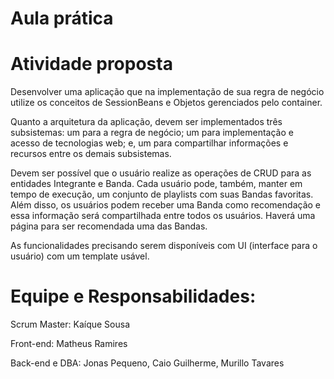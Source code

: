 # Aula prática

# Atividade proposta 

Desenvolver uma aplicação que na implementação de sua regra de negócio utilize os conceitos de SessionBeans e Objetos gerenciados pelo container.

Quanto a arquitetura da aplicação, devem ser implementados três subsistemas: um para a regra de negócio; um para implementação e acesso de tecnologias web; e, um para compartilhar informações e recursos entre os demais subsistemas.

Devem ser possível que o usuário realize as operações de CRUD para as entidades Integrante e Banda. Cada usuário pode, também, manter em tempo de execução, um conjunto de playlists com suas Bandas favoritas. Além disso, os usuários podem receber uma Banda como recomendação e essa informação será compartilhada entre todos os usuários. Haverá uma página para ser recomendada uma das Bandas.

As funcionalidades precisando serem disponíveis com UI (interface para o usuário) com um template usável.

# Equipe e Responsabilidades:

Scrum Master: Kaíque Sousa

Front-end: Matheus Ramires

Back-end e DBA: Jonas Pequeno, Caio Guilherme, Murillo Tavares
